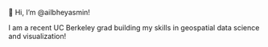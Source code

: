 👋 Hi, I’m @ailbheyasmin!

I am a recent UC Berkeley grad building my skills in geospatial data science and visualization!

<!---
ailbheyasmin/ailbheyasmin is a ✨ special ✨ repository because its `README.md` (this file) appears on your GitHub profile.
You can click the Preview link to take a look at your changes.
--->

